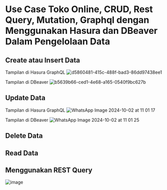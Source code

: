 # Use Case Toko Online, CRUD, Rest Query, Mutation, Graphql dengan Menggunakan Hasura dan DBeaver Dalam Pengelolaan Data





## Create atau Insert Data
Tampilan di Hasura GraphQL
![d5860481-415c-488f-bad3-86dd97438ee1](https://github.com/user-attachments/assets/d1e4e248-461c-44ef-923a-b5437edde9f7)

Tampilan di DBeaver
![b5639b66-ced1-4e68-a165-0540f9bc627b](https://github.com/user-attachments/assets/6509ce72-015a-4254-988a-50cd2166860a)


## Update Data
Tampilan di Hasura GraphQL
![WhatsApp Image 2024-10-02 at 11 01 17](https://github.com/user-attachments/assets/54a65e8b-9c81-4b36-8f80-89d79c348c81)

Tampilan di DBeaver
![WhatsApp Image 2024-10-02 at 11 01 25](https://github.com/user-attachments/assets/69344ea0-ee91-46c0-9916-78cc8426029e)


## Delete Data





## Read Data 


## Menggunakan REST Query

![image](https://github.com/user-attachments/assets/9970384a-6a98-41b9-b2c4-9f8b7abd3c6f)
